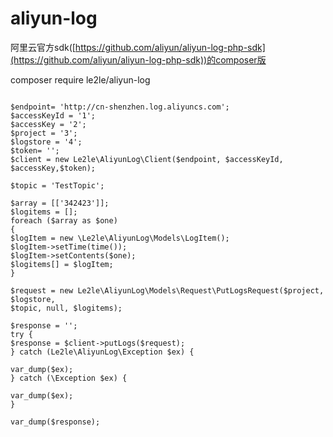 # aliyun-log

阿里云官方sdk([https://github.com/aliyun/aliyun-log-php-sdk](https://github.com/aliyun/aliyun-log-php-sdk))的composer版

composer require le2le/aliyun-log

```

$endpoint= 'http://cn-shenzhen.log.aliyuncs.com';
$accessKeyId = '1';
$accessKey = '2';
$project = '3';
$logstore = '4';
$token= '';
$client = new Le2le\AliyunLog\Client($endpoint, $accessKeyId, $accessKey,$token);

$topic = 'TestTopic';

$array = [['342423']];
$logitems = [];
foreach ($array as $one)
{
$logItem = new \Le2le\AliyunLog\Models\LogItem();
$logItem->setTime(time());
$logItem->setContents($one);
$logitems[] = $logItem;
}

$request = new Le2le\AliyunLog\Models\Request\PutLogsRequest($project, $logstore,
$topic, null, $logitems);

$response = '';
try {
$response = $client->putLogs($request);
} catch (Le2le\AliyunLog\Exception $ex) {

var_dump($ex);
} catch (\Exception $ex) {

var_dump($ex);
}

var_dump($response);

```
